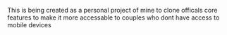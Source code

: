 This is being created as a personal project of mine to clone officals core features to make it more accessable to couples who dont have access to mobile devices

